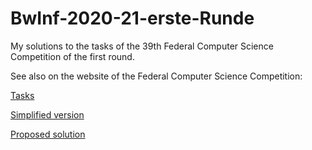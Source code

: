 # BwInf-2020-21-erste-Runde
My solutions to the tasks of the 39th Federal Computer Science Competition of the first round.


See also on the website of the Federal Computer Science Competition:

[Tasks](https://bwinf.de/fileadmin/bundeswettbewerb/39/Bundeswettbewerb-Aufgabenblatt.pdf)

[Simplified version](https://bwinf.de/fileadmin/bundeswettbewerb/39/Bundeswettbewerb_391-vereinfacht.pdf)

[Proposed solution](https://bwinf.de/fileadmin/bundeswettbewerb/39/loesungshinweise391.pdf)
